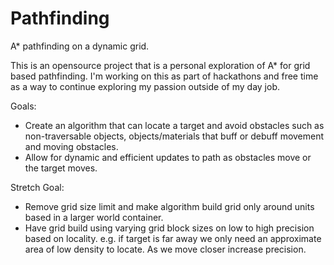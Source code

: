 # Pathfinding
A* pathfinding on a dynamic grid.

This is an opensource project that is a personal exploration of A* for grid based pathfinding. I'm working on this as part of hackathons and free time as a way to continue exploring my passion outside of my day job.

Goals:
 - Create an algorithm that can locate a target and avoid obstacles such as non-traversable objects, objects/materials that buff or debuff movement and moving obstacles.
 - Allow for dynamic and efficient updates to path as obstacles move or the target moves.
 
Stretch Goal:
 - Remove grid size limit and make algorithm build grid only around units based in a larger world container. 
 - Have grid build using varying grid block sizes on low to high precision based on locality. e.g. if target is far away we only need an approximate area of low density to locate. As we move closer increase precision.
